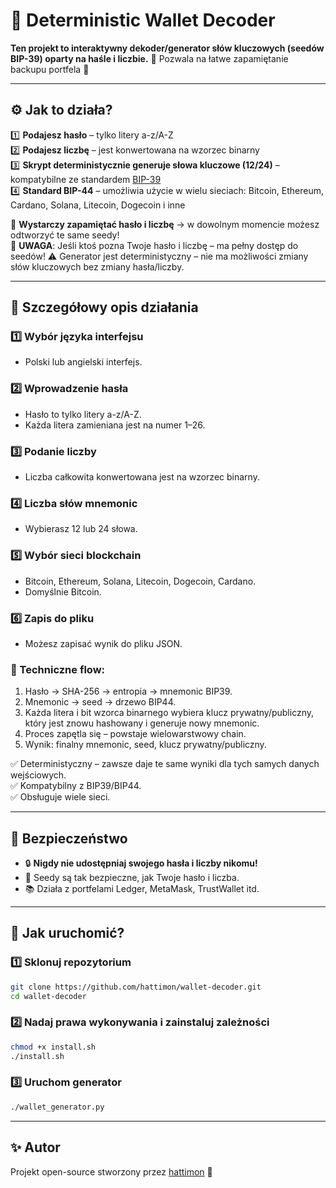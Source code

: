
# 🔑 Deterministic Wallet Decoder

**Ten projekt to interaktywny dekoder/generator słów kluczowych (seedów BIP-39) oparty na haśle i liczbie.**
🧠 Pozwala na łatwe zapamiętanie backupu portfela 🔑

---

## ⚙️ Jak to działa?

1️⃣ **Podajesz hasło** – tylko litery a-z/A-Z  
2️⃣ **Podajesz liczbę** – jest konwertowana na wzorzec binarny  
3️⃣ **Skrypt deterministycznie generuje słowa kluczowe (12/24)** – kompatybilne ze standardem [BIP-39](https://github.com/bitcoin/bips/blob/master/bip-0039.mediawiki)  
4️⃣ **Standard BIP-44** – umożliwia użycie w wielu sieciach: Bitcoin, Ethereum, Cardano, Solana, Litecoin, Dogecoin i inne

📌 **Wystarczy zapamiętać hasło i liczbę** → w dowolnym momencie możesz odtworzyć te same seedy!  
📌 **UWAGA**: Jeśli ktoś pozna Twoje hasło i liczbę – ma pełny dostęp do seedów! 
⚠️ Generator jest deterministyczny – nie ma możliwości zmiany słów kluczowych bez zmiany hasła/liczby.

---

## 🧩 Szczegółowy opis działania

### 1️⃣ Wybór języka interfejsu
- Polski lub angielski interfejs.

### 2️⃣ Wprowadzenie hasła
- Hasło to tylko litery a-z/A-Z.
- Każda litera zamieniana jest na numer 1–26.

### 3️⃣ Podanie liczby
- Liczba całkowita konwertowana jest na wzorzec binarny.

### 4️⃣ Liczba słów mnemonic
- Wybierasz 12 lub 24 słowa.

### 5️⃣ Wybór sieci blockchain
- Bitcoin, Ethereum, Solana, Litecoin, Dogecoin, Cardano.
- Domyślnie Bitcoin.

### 6️⃣ Zapis do pliku
- Możesz zapisać wynik do pliku JSON.

### 🔗 Techniczne flow:
1. Hasło → SHA-256 → entropia → mnemonic BIP39.
2. Mnemonic → seed → drzewo BIP44.
3. Każda litera i bit wzorca binarnego wybiera klucz prywatny/publiczny, który jest znowu hashowany i generuje nowy mnemonic.
4. Proces zapętla się – powstaje wielowarstwowy chain.
5. Wynik: finalny mnemonic, seed, klucz prywatny/publiczny.

✅ Deterministyczny – zawsze daje te same wyniki dla tych samych danych wejściowych.  
✅ Kompatybilny z BIP39/BIP44.  
✅ Obsługuje wiele sieci.

---

## 🚨 Bezpieczeństwo

- 🔒 **Nigdy nie udostępniaj swojego hasła i liczby nikomu!**
- 🔑 Seedy są tak bezpieczne, jak Twoje hasło i liczba.
- 📚 Działa z portfelami Ledger, MetaMask, TrustWallet itd.

---

## 🚀 Jak uruchomić?

### 1️⃣ Sklonuj repozytorium

```bash
git clone https://github.com/hattimon/wallet-decoder.git
cd wallet-decoder
```

### 2️⃣ Nadaj prawa wykonywania i zainstaluj zależności

```bash
chmod +x install.sh
./install.sh
```

### 3️⃣ Uruchom generator

```bash
./wallet_generator.py
```

---

## ✨ Autor

Projekt open-source stworzony przez [hattimon](https://github.com/hattimon) 🚀
